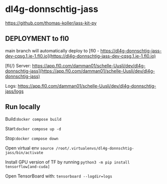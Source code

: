 # dl4g-donnschtig-jass

https://github.com/thomas-koller/jass-kit-py

## DEPLOYMENT to fl0

main branch will automatically deploy to [fl0 - https://dl4g-donnschtig-jass-dev-cqsg.1.ie-1.fl0.io](https://dl4g-donnschtig-jass-dev-cqsg.1.ie-1.fl0.io)

[fl{/} Server:  https://app.fl0.com/damman01/schelle-Uusli/dev/dl4g-donnschtig-jass](https://app.fl0.com/damman01/schelle-Uusli/dev/dl4g-donnschtig-jass)

Logs: https://app.fl0.com/damman01/schelle-Uusli/dev/dl4g-donnschtig-jass/logs

## Run locally

Build:``docker compose build``

Start:``docker compose up -d``

Stop:``docker compose down``

Open virtual env ``source /root/.virtualenvs/dl4g-donnschtig-jass/bin/activate``

Install GPU version of TF by running  `python3 -m pip install tensorflow[and-cuda]`

Open TensorBoard with: `tensorboard --logdir=logs`
